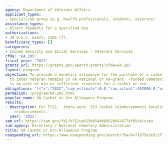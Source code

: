 ```yaml
---
agency: Department of Veterans Affairs
applicant_types:
- Specialized group (e.g. health professionals, students, veterans)
assistance_types:
- Direct Payments for a Specified Use
authorizations:
- 38 U.S.C. &sect; 2306 (f).
beneficiary_types: []
categories:
- Income Security and Social Services - Veterans Services
cfda: '64.205'
fiscal_year: '2022'
grants_url: https://grants.gov/search-grants?cfda=64.205
layout: program
objective: To provide a monetary allowance for the purchase of a casket or urn used
  to inter Veteran remains in VA national or VA-grant  -funded cemeteries when there
  is no next of kin or sufficient resources for a casket or urn.
obligations: '[{"x":"2022","sam_estimate":0.0,"sam_actual":492000.0,"usa_spending_actual":378979.49},{"x":"2023","sam_estimate":500000.0,"sam_actual":0.0,"usa_spending_actual":183264.35},{"x":"2024","sam_estimate":500000.0,"sam_actual":0.0,"usa_spending_actual":0.0}]'
permalink: /program/64.205.html
popular_name: VA Casket or Urn Allowance Program
results:
- description: For FY22,  there were  323 casket reimbursements totaling  and 10 urn
    reimbursements.
  year: '2022'
sam_url: https://sam.gov/fal/b752ce625bb544d6952b6424774f05c4/view
sub-agency: Directory / National Cemetery Administration
title: VA Casket or Urn Allowance Program
usaspending_url: https://www.usaspending.gov/search/?hash=71975a2e3c2f788eca3c2dea7a342e74
---
```

